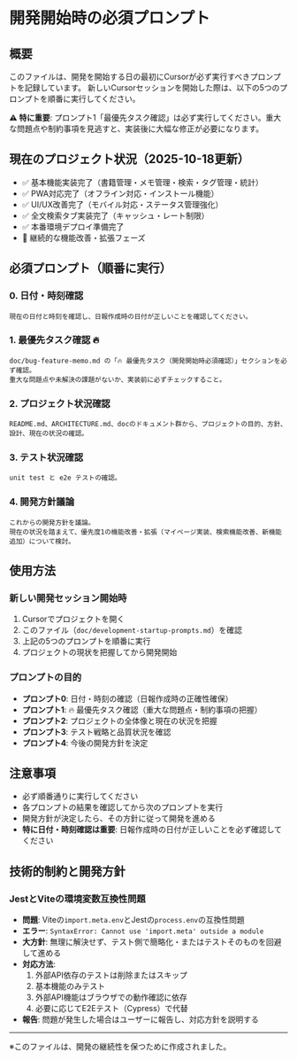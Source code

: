 # 開発開始時の必須プロンプト

## 概要
このファイルは、開発を開始する日の最初にCursorが必ず実行すべきプロンプトを記録しています。
新しいCursorセッションを開始した際は、以下の5つのプロンプトを順番に実行してください。

**⚠️ 特に重要**: プロンプト1「最優先タスク確認」は必ず実行してください。重大な問題点や制約事項を見逃すと、実装後に大幅な修正が必要になります。

## 現在のプロジェクト状況（2025-10-18更新）
- ✅ 基本機能実装完了（書籍管理・メモ管理・検索・タグ管理・統計）
- ✅ PWA対応完了（オフライン対応・インストール機能）
- ✅ UI/UX改善完了（モバイル対応・ステータス管理強化）
- ✅ 全文検索タブ実装完了（キャッシュ・レート制限）
- ✅ 本番環境デプロイ準備完了
- 🎯 継続的な機能改善・拡張フェーズ

## 必須プロンプト（順番に実行）

### 0. 日付・時刻確認
```
現在の日付と時刻を確認し、日報作成時の日付が正しいことを確認してください。
```

### 1. 最優先タスク確認 🔥
```
doc/bug-feature-memo.md の「🔥 最優先タスク（開発開始時必須確認）」セクションを必ず確認。
重大な問題点や未解決の課題がないか、実装前に必ずチェックすること。
```

### 2. プロジェクト状況確認
```
README.md、ARCHITECTURE.md、docのドキュメント群から、プロジェクトの目的、方針、設計、現在の状況の確認。
```

### 3. テスト状況確認
```
unit test と e2e テストの確認。
```

### 4. 開発方針議論
```
これからの開発方針を議論。
現在の状況を踏まえて、優先度1の機能改善・拡張（マイページ実装、検索機能改善、新機能追加）について検討。
```

## 使用方法

### 新しい開発セッション開始時
1. Cursorでプロジェクトを開く
2. このファイル（`doc/development-startup-prompts.md`）を確認
3. 上記の5つのプロンプトを順番に実行
4. プロジェクトの現状を把握してから開発開始

### プロンプトの目的
- **プロンプト0**: 日付・時刻の確認（日報作成時の正確性確保）
- **プロンプト1**: 🔥 最優先タスク確認（重大な問題点・制約事項の把握）
- **プロンプト2**: プロジェクトの全体像と現在の状況を把握
- **プロンプト3**: テスト戦略と品質状況を確認
- **プロンプト4**: 今後の開発方針を決定

## 注意事項
- 必ず順番通りに実行してください
- 各プロンプトの結果を確認してから次のプロンプトを実行
- 開発方針が決定したら、その方針に従って開発を進める
- **特に日付・時刻確認は重要**: 日報作成時の日付が正しいことを必ず確認してください

## 技術的制約と開発方針

### JestとViteの環境変数互換性問題
- **問題**: Viteの`import.meta.env`とJestの`process.env`の互換性問題
- **エラー**: `SyntaxError: Cannot use 'import.meta' outside a module`
- **大方針**: 無理に解決せず、テスト側で簡略化・またはテストそのものを回避して進める
- **対応方法**:
  1. 外部API依存のテストは削除またはスキップ
  2. 基本機能のみテスト
  3. 外部API機能はブラウザでの動作確認に依存
  4. 必要に応じてE2Eテスト（Cypress）で代替
- **報告**: 問題が発生した場合はユーザーに報告し、対応方針を説明する

---

※このファイルは、開発の継続性を保つために作成されました。 